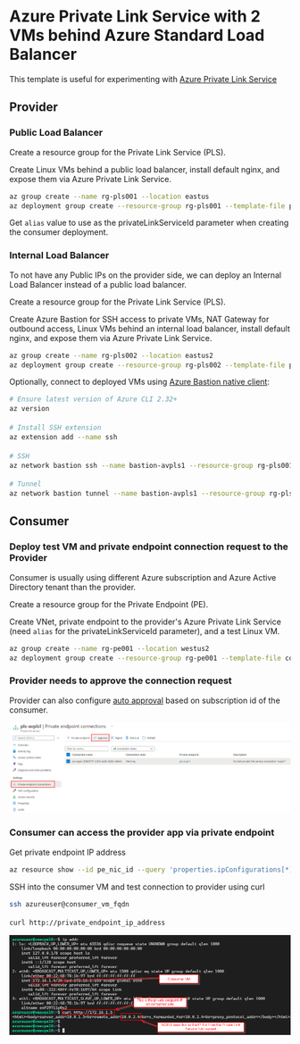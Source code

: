# Azure Private Link Service with 2 VMs behind Azure Standard Load Balancer

This template is useful for experimenting with [Azure Private Link Service](https://docs.microsoft.com/azure/private-link/private-link-service-overview)

## Provider

### Public Load Balancer

Create a resource group for the Private Link Service (PLS).

Create Linux VMs behind a public load balancer, install default nginx, and expose them via Azure Private Link Service.

```bash
az group create --name rg-pls001 --location eastus
az deployment group create --resource-group rg-pls001 --template-file provider-public-load-balancer/main.bicep --parameter vmSize=Standard_D2s_v5 instanceCount=2 authenticationType=password -o json --query "properties.outputs"
```

Get `alias` value to use as the privateLinkServiceId parameter when creating the consumer deployment.

### Internal Load Balancer

To not have any Public IPs on the provider side, we can deploy an Internal Load Balancer instead of a public load balancer.

Create a resource group for the Private Link Service (PLS).

Create Azure Bastion for SSH access to private VMs, NAT Gateway for outbound access, Linux VMs behind an internal load balancer, install default nginx, and expose them via Azure Private Link Service.

```bash
az group create --name rg-pls002 --location eastus2
az deployment group create --resource-group rg-pls002 --template-file provider-internal-load-balancer/main.bicep --parameter vmSize=Standard_D2s_v5 instanceCount=2 authenticationType=password -o json --query "properties.outputs"
```

Optionally, connect to deployed VMs using [Azure Bastion native client](https://docs.microsoft.com/azure/bastion/connect-native-client-windows):

```bash
# Ensure latest version of Azure CLI 2.32+
az version

# Install SSH extension
az extension add --name ssh

# SSH
az network bastion ssh --name bastion-avpls1 --resource-group rg-pls001 --target-resource-id /subscriptions/c9c8ae57-acdb-48a9-99f8-d57704f18dee/resourceGroups/rg-pls001/providers/Microsoft.Compute/virtualMachines/vmavpls10 --auth-type password --username azureuser

# Tunnel
az network bastion tunnel --name bastion-avpls1 --resource-group rg-pls001 --target-resource-id /subscriptions/c9c8ae57-acdb-48a9-99f8-d57704f18dee/resourceGroups/rg-pls001/providers/Microsoft.Compute/virtualMachines/vmavpls10 --resource-port 22 --port 22
```

## Consumer

### Deploy test VM and private endpoint connection request to the Provider

Consumer is usually using different Azure subscription and Azure Active Directory tenant than the provider.

Create a resource group for the Private Endpoint (PE).

Create VNet, private endpoint to the provider's Azure Private Link Service (need `alias` for the privateLinkServiceId parameter), and a test Linux VM.

```bash
az group create --name rg-pe001 --location westus2
az deployment group create --resource-group rg-pe001 --template-file consumer/main.bicep --parameter vmSize=Standard_D2s_v5 instanceCount=1 authenticationType=password -o json --query "properties.outputs"
```

### Provider needs to approve the connection request

Provider can also configure [auto approval](https://docs.microsoft.com/azure/private-link/private-link-service-overview#properties) based on subscription id of the consumer.

![Provider needs to approve the private endpoint connection request](images/pls-pec-approve.png)

### Consumer can access the provider app via private endpoint

Get private endpoint IP address

```bash
az resource show --id pe_nic_id --query 'properties.ipConfigurations[*].properties.privateIPAddress'
```

SSH into the consumer VM and test connection to provider using curl

```bash
ssh azureuser@consumer_vm_fqdn

curl http://private_endpoint_ip_address
```

![Consumer curl test via private endpoint IP](images/consumer-curl.png)